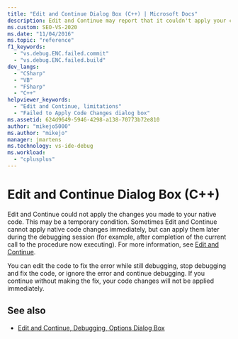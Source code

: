 ```yaml
---
title: "Edit and Continue Dialog Box (C++) | Microsoft Docs"
description: Edit and Continue may report that it couldn't apply your code changes. Learn why this can happen and what you can do.
ms.custom: SEO-VS-2020
ms.date: "11/04/2016"
ms.topic: "reference"
f1_keywords:
  - "vs.debug.ENC.failed.commit"
  - "vs.debug.ENC.failed.build"
dev_langs:
  - "CSharp"
  - "VB"
  - "FSharp"
  - "C++"
helpviewer_keywords:
  - "Edit and Continue, limitations"
  - "Failed to Apply Code Changes dialog box"
ms.assetid: 624d9649-5946-4298-a138-70773b72e810
author: "mikejo5000"
ms.author: "mikejo"
manager: jmartens
ms.technology: vs-ide-debug
ms.workload:
  - "cplusplus"
---
```

# Edit and Continue Dialog Box (C++)
Edit and Continue could not apply the changes you made to your native code. This may be a temporary condition. Sometimes Edit and Continue cannot apply native code changes immediately, but can apply them later during the debugging session (for example, after completion of the current call to the procedure now executing). For more information, see [Edit and Continue](../debugger/edit-and-continue.md).

 You can edit the code to fix the error while still debugging, stop debugging and fix the code, or ignore the error and continue debugging. If you continue without making the fix, your code changes will not be applied immediately.

## See also
- [Edit and Continue, Debugging, Options Dialog Box](./edit-and-continue.md)